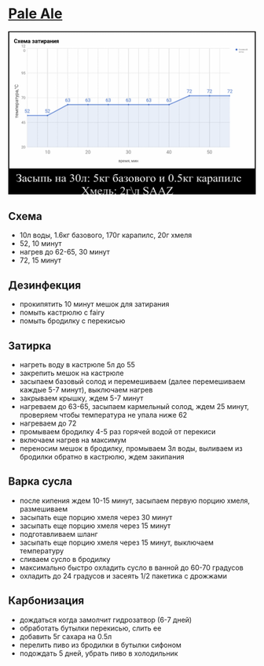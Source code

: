 # [Pale Ale](https://youtu.be/Z5Ri_Oe3YmA)

![](схема-затирания.png)

## Схема

* 10л воды, 1.6кг базового, 170г карапилс, 20г хмеля
* 52, 10 минут
* нагрев до 62-65, 30 минут
* 72, 15 минут

## Дезинфекция

* прокипятить 10 минут мешок для затирания
* помыть кастрюлю с fairy
* помыть бродилку с перекисью

## Затирка

* нагреть воду в кастрюле 5л до 55
* закрепить мешок на кастрюле
* засыпаем базовый солод и перемешиваем (далее перемешиваем каждые 5-7 минут), выключаем нагрев
* закрываем крышку, ждем 5-7 минут
* нагреваем до 63-65, засыпаем кармельный солод, ждем 25 минут, проверяем чтобы температура не упала ниже 62
* нагреваем до 72
* промываем бродилку 4-5 раз горячей водой от перекиси
* включаем нагрев на максимум
* переносим мешок в бродилку, промываем 3л воды, выливаем из бродилки обратно в кастрюлю, ждем закипания

## Варка сусла

* после кипения ждем 10-15 минут, засыпаем первую порцию хмеля, размешиваем
* засыпать еще порцию хмеля через 30 минут
* засыпать еще порцию хмеля через 15 минут
* подготавливаем шланг
* засыпать еще порцию хмеля через 15 минут, выключаем температуру
* сливаем сусло в бродилку
* максимально быстро охладить сусло в ванной до 60-70 градусов
* охладить до 24 градусов и засеять 1/2 пакетика с дрожжами

## Карбонизация

* дождаться когда замолчит гидрозатвор (6-7 дней)
* обработать бутылки перекисью, слить ее
* добавить 5г сахара на 0.5л
* перелить пиво из бродилки в бутылки сифоном
* подождать 5 дней, убрать пиво в холодильник

